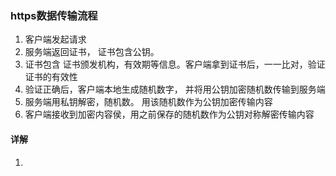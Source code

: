 ### https数据传输流程

1. 客户端发起请求
2. 服务端返回证书， 证书包含公钥。 
3. 证书包含 证书颁发机构，有效期等信息。客户端拿到证书后，一一比对，验证证书的有效性
4. 验证正确后，客户端本地生成随机数字， 并将用公钥加密随机数传输到服务端
5. 服务端用私钥解密，随机数。 用该随机数作为公钥加密传输内容
6. 客户端接收到加密内容侯，用之前保存的随机数作为公钥对称解密传输内容

#### 详解

1. 
